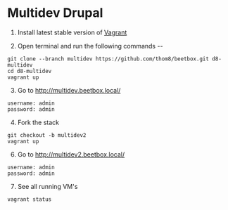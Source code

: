 # Multidev Drupal

  1. Install latest stable version of [Vagrant](https://www.vagrantup.com/downloads.html)

  2. Open terminal and run the following commands --

  ```
  git clone --branch multidev https://github.com/thom8/beetbox.git d8-multidev
  cd d8-multidev
  vagrant up
  ```

  3. Go to http://multidev.beetbox.local/

  ```
  username: admin
  password: admin
  ```

  4. Fork the stack

  ```
  git checkout -b multidev2
  vagrant up
  ```

  6. Go to http://multidev2.beetbox.local/

  ```
  username: admin
  password: admin
  ```

  7. See all running VM's
  ```
  vagrant status
  ```
